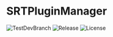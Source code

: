 # SRTPluginManager
![TestDevBranch](https://img.shields.io/github/workflow/status/SpeedrunTooling/SRTPluginManager/TestDevBranch?label=Validation)
![Release](https://user-images.githubusercontent.com/13387887/126013632-88a97a62-f9a1-43cb-a8ca-c0cf0ac27ef7.png)
![License](https://user-images.githubusercontent.com/13387887/126013440-6f23c9b6-375b-441e-93e5-e2adead379e7.png)


